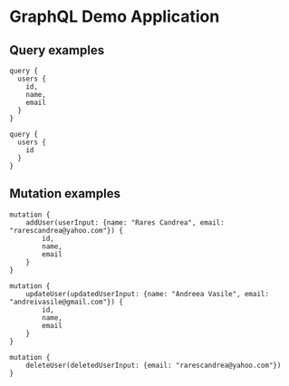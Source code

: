 # GraphQL Demo Application

## Query examples

```
query {
  users {
    id,
    name,
    email
  }
}
```

```
query {
  users {
    id
  }
}
```

## Mutation examples

```
mutation {
    addUser(userInput: {name: "Rares Candrea", email: "rarescandrea@yahoo.com"}) {
        id,
        name,
        email
    }
}

mutation {
    updateUser(updatedUserInput: {name: "Andreea Vasile", email: "andreivasile@gmail.com"}) {
        id,
        name,
        email
    }
}

mutation {
    deleteUser(deletedUserInput: {email: "rarescandrea@yahoo.com"})
}
```
